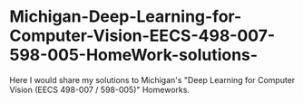 # Michigan-Deep-Learning-for-Computer-Vision-EECS-498-007-598-005-HomeWork-solutions-
Here I would share my solutions to Michigan's "Deep Learning for Computer Vision (EECS 498-007 / 598-005)" Homeworks.
